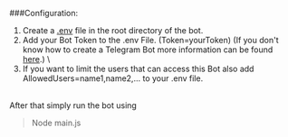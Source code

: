 ###Configuration:
1. Create a [.env](https://www.npmjs.com/package/dotenv) file in the root directory of the bot.
2. Add your Bot Token to the .env File. (Token=yourToken) (If you don't know how to create a Telegram Bot more information can be found [here](https://core.telegram.org/bots).) \
3. If you want to limit the users that can access this Bot also add AllowedUsers=name1,name2,... to your .env file.


\
After that simply run the bot using
>Node main.js
